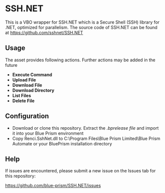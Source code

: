 # SSH.NET
This is a VBO wrapper for SSH.NET which is a Secure Shell (SSH) library for .NET, optimized for parallelism. The source code of SSH.NET can be found at https://github.com/sshnet/SSH.NET

## Usage
The asset provides following actions. Further actions may be added in the future

* **Execute Command**
* **Upload File**
* **Download File**
* **Download Directory**
* **List Files**
* **Delete File**

## Configuration
* Download or clone this repository. Extract the *.bprelease file* and import it into your Blue Prism environment
* Copy Renci.SshNet.dll to C:\Program Files\Blue Prism Limited\Blue Prism Automate or your BluePrism installation directory

## Help

If issues are encountered, please submit a new issue on the Issues tab for this repository:

https://github.com/blue-prism/SSH.NET/issues
